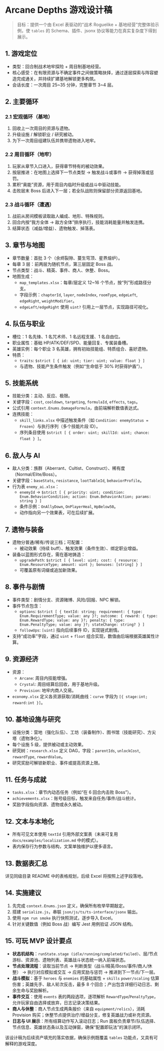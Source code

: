 # Arcane Depths 游戏设计稿

> 目标：提供一个由 Excel 表驱动的“战术 Roguelike + 基地经营”完整体验示例，使 `tables` 的 Schema、插件、jsonx 协议等能力在真实复杂度下得到展示。

## 1. 游戏定位
- 类型：回合制战术地牢探险 + 周目制基地经营。
- 核心感受：在有限资源与不确定事件之间做策略抉择，通过逐层探索与阵容塑造完成通关，并持续扩建基地解锁更多构筑。
- 会话长度：一次周目 25~35 分钟，完整章节 3~4 层。

## 2. 主要循环
### 2.1 宏观循环（基地）
1. 回收上一次周目的资源与遗物。
2. 升级设施 / 解锁职业 / 研究被动。
3. 为下一次周目组建队伍并携带遗物进入地牢。

### 2.2 周目循环（地牢）
1. 玩家从章节入口进入，获得章节特有的被动效果。
2. 按层推进：在地图上选择下一节点类型 → 触发战斗或事件 → 获得掉落或惩罚。
3. 累积“奥能”资源，用于周目内临时升级或战斗中驱动技能。
4. 击败层末 Boss 后进入下一层；若全队战败则保留部分资源返回基地。

### 2.3 战斗循环（遭遇）
1. 战前从房间模板读取敌人编成、地形、特殊规则。
2. 回合内按“我方全体 → 敌方全体”排序执行，技能消耗能量并触发连携。
3. 结算状态（减益/增益）、遗物触发、掉落表。

## 3. 章节与地图
- 章节数量：首批 3 个（余烬裂隙、蔓生穹顶、星界熔炉）。
- 每章 3 层：前两层为随机节点，第三层固定 Boss 战。
- 节点类型：战斗、精英、事件、商人、休整、Boss。
- 地图生成：
  - `map_templates.xlsx`：每章/层定义 12~16 个节点，按“列”形成路径分支。
  - 字段示例：`chapterId`, `layer`, `nodeIndex`, `roomType`, `edgeLeft`, `edgeRight`, `weightModifier`。
  - `edgeLeft/edgeRight` 使用 `uint?` 引用上一层节点，实现路径可视化。

## 4. 队伍与职业
- 槽位：1 名先锋、1 名咒术师、1 名远程支援、1 名自由位。
- 职业属性：基础 HP/ATK/DEF/SPD、能量回复、专属装备槽。
- 英雄实例：每个职业 3 名英雄，拥有初始技能组、特质组合、喜好遗物。
- 特质：
  - `traits`: `$strict [ { id: uint; tier: uint; value: float } ]`
  - 与遗物、技能产生条件触发（例如“生命低于 30% 时获得护盾”）。

## 5. 技能系统
- 技能分类：主动、反应、极限。
- 关键字段：`cost`, `cooldown`, `targeting`, `formulaId`, `effects`, `tags`。
- 公式引用 `context.Enums.DamageFormula`，由前端解析数值表达式。
- 连携技能：
  - `skill_links.xlsx` 中描述触发条件（如 `Condition: enemyStatus = Frozen`）与执行序列（多个技能片段 ID）。
  - 序列条目使用 `$strict [ { order: uint; skillId: uint; chance: float } ]`。

## 6. 敌人与 AI
- 敌人分类：族群（Aberrant、Cultist、Construct）、稀有度（Normal/Elite/Boss）。
- 关键字段：`baseStats`, `resistance`, `lootTableId`, `behaviorProfile`。
- 行为表 `enemy_ai.xlsx`：
  - `enemyId` → `$strict [ { priority: uint; condition: Enum.BehaviorCondition; action: Enum.BehaviorAction; params: string } ]`
  - 条件示例：`OnAllyDown`, `OnPlayerHeal`, `HpBelow50`。
  - 动作指向另一个效果表，可在后续扩展。

## 7. 遗物与装备
- 遗物分普通/稀有/传说三档；可配置：
  - 被动效果（持续 buff）、触发效果（条件生效）、绑定职业增益。
- 装备以蓝图形式存在，需在基地铸造：
  - `upgradePath`: `$strict [ { level: uint; cost: { resource: Enum.ResourceType; amount: uint }; bonuses: [string] } ]`
  - 可覆盖原有词缀或追加新效果。

## 8. 事件与剧情
- 事件类型：剧情分支、资源赌博、风险/回报、NPC 解锁。
- 事件节点包含：
  - `options`: `$strict [ { textId: string; requirement: { type: Enum.RequirementType; value: any }?; outcome: { reward: { type: Enum.RewardType; value: any }?; penalty: { type: Enum.PenaltyType; value: any }?; stateChange: string? } ]`
  - `followUps`: `[uint]` 指向后续事件 ID，实现链式剧情。
- 支持“成功率”字段，通过 `uint` + `float` 组合实现，数值由后端根据英雄属性计算。

## 9. 资源经济
- 资源：
  - `Arcane`: 周目内技能增强。
  - `Crystal`: 周目结算后回收，用于基地升级。
  - `Provision`: 地牢内商人交易。
- `economy.xlsx` 定义各资源获取/消耗曲线：`curve` 字段为 `[{ stage:int; reward:int }]`。

## 10. 基地设施与研究
- 设施分类：营地（强化队伍）、工坊（装备制作）、图书馆（技能研究）、方尖塔（遗物净化）。
- 每个设施 5 级，提供被动或主动效果。
- 研究树：`research.xlsx` 定义 DAG，字段：`parentIds`, `unlockCost`, `rewardType`, `rewardValue`。
- 研究奖励可解锁新职业、事件或提高资源上限。

## 11. 任务与成就
- `tasks.xlsx`：章节内动态任务（例如“在 6 回合内击败 Boss”）。
- `achievements.xlsx`：账号级目标，触发来自任务/事件/战斗统计。
- 奖励字段指向资源、遗物或永久被动。

## 12. 文本与本地化
- 所有可见文本使用 `textId` 引用外部文案表（未来可复用 `docs/examples/localization.md` 中的模式）。
- 表内保存行为参数与结构，文案单独维护以便多语言。

## 13. 数据表汇总
详见同级目录 README 中的表格规划，后续 Excel 将按照上述字段落地。

## 14. 实施建议
1. 先完成 `context.Enums.json` 定义，确保所有枚举早期敲定。
2. 搭建 `serialize.js`，串联 `json/js/ts/ts-interface/jsonx` 输出。
3. 使用 `npm run smoke` 执行快照测试，逐步导入 Excel。
4. 针对关键数值（例如 Boss 战）编写 Jest 用例验证 JSON 结构。

## 15. 可玩 MVP 设计要点
- **状态机结构**：`runState.stage (idle/running/completed/failed)`、层/节点游标、资源池、遗物列表、英雄战斗状态统一纳入前端状态。
- **节点处理流程**：读取当前节点 → 判断类型（战斗/精英/Boss/事件/商人/休整） → 执行对应模拟或交互 → 应用奖励与惩罚 → 推进到下一节点/下一层。
- **战斗模拟**：基于 `heroes` 与 `enemies` 的基础属性 + `skills` `power/scaling` 估算伤害；英雄先手、敌人轮次反击，最多 8 个回合；产出包含详细行动日志、剩余生命与奖励解析。
- **事件交互**：使用 `events` 表的两段选项，逐项解析 `RewardType`/`PenaltyType`，允许玩家自由选择或放弃，日志记录决策结果。
- **商人与休整**：商人节点生成两条报价（来自 `equipment/relics`），消耗 Provision 购买；休整节点提供治疗/增益分支，修复英雄战力或补充资源。
- **日志与 UI 展示**：所有结算动作写入滚动日志；Run 面板负责章节/队伍选择、节点信息、英雄状态条以及互动弹窗，确保“配置即玩法”的演示闭环。

该设计稿为后续资产填充的落实依据，确保示例既覆盖 `tables` 功能点，又具有可解释的游戏深度。
